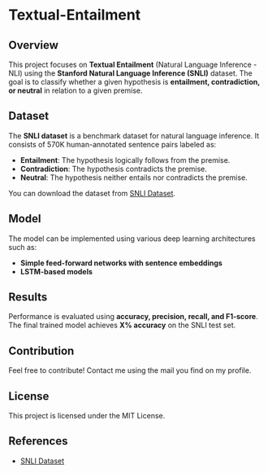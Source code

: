 # Textual-Entailment

## Overview
This project focuses on **Textual Entailment** (Natural Language Inference - NLI) using the **Stanford Natural Language Inference (SNLI)** dataset. The goal is to classify whether a given hypothesis is **entailment, contradiction, or neutral** in relation to a given premise.

## Dataset
The **SNLI dataset** is a benchmark dataset for natural language inference. It consists of 570K human-annotated sentence pairs labeled as:
- **Entailment**: The hypothesis logically follows from the premise.
- **Contradiction**: The hypothesis contradicts the premise.
- **Neutral**: The hypothesis neither entails nor contradicts the premise.

You can download the dataset from [SNLI Dataset](https://nlp.stanford.edu/projects/snli/).

## Model
The model can be implemented using various deep learning architectures such as:

- **Simple feed-forward networks with sentence embeddings**
- **LSTM-based models**

## Results
Performance is evaluated using **accuracy, precision, recall, and F1-score**. The final trained model achieves **X% accuracy** on the SNLI test set.

## Contribution
Feel free to contribute! Contact me using the mail you find on my profile.

## License
This project is licensed under the MIT License.

## References
- [SNLI Dataset](https://nlp.stanford.edu/projects/snli/)